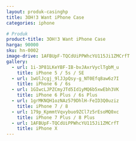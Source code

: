 ```yaml
---
layout: produk-casinghp
title: 3OH!3 Want iPhone Case
categories: iphone

# Produk
product-title: 3OH!3 Want iPhone Case
harga: 90000
sku: hn-0002
image-drive: 1AFBUpF-TQCdUiPPWhcYU115Ji1ZMCrfT
gallery:
  - url: 1i-3P81LKeYBF-IB-bvJAxrVyclTgbM_u
    title: iPhone 5 / 5s / SE
  - url: 1wUlJcgj_9lJJpQsy-g_NT0Efq8aw6z7I
    title: iPhone 6 / 6s
  - url: 1GIwcLJPZCmyJTd5Id1yMQ6b5xwEbh3VK
    title: iPhone 6 Plus / 6s Plus
  - url: 1grMKNQH1ozNAz579DhlH-FeID3Q0uziz
    title: iPhone 7 / 8
  - url: 179p_KpmmtVqvybuo9ZCl7z5rEsoMQ0xc
    title: iPhone 7 Plus / 8 Plus
  - url: 1AFBUpF-TQCdUiPPWhcYU115Ji1ZMCrfT
    title: iPhone X
---
```

